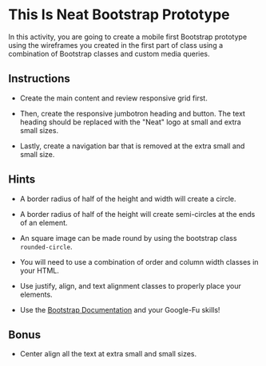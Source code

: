 # This Is Neat Bootstrap Prototype

In this activity, you are going to create a mobile first Bootstrap prototype using the wireframes you created in the first part of class using a combination of Bootstrap classes and custom media queries.

## Instructions

- Create the main content and review responsive grid first.

- Then, create the responsive jumbotron heading and button. The text heading should be replaced with the "Neat" logo at small and extra small sizes.

- Lastly, create a navigation bar that is removed at the extra small and small size.

## Hints

- A border radius of half of the height and width will create a circle.

- A border radius of half of the height will create semi-circles at the ends of an element.

- An square image can be made round by using the bootstrap class `rounded-circle`.

- You will need to use a combination of order and column width classes in your HTML.

- Use justify, align, and text alignment classes to properly place your elements.

- Use the [Bootstrap Documentation](https://getbootstrap.com/docs/4.0/getting-started/introduction/) and your Google-Fu skills!

## Bonus

- Center align all the text at extra small and small sizes.
